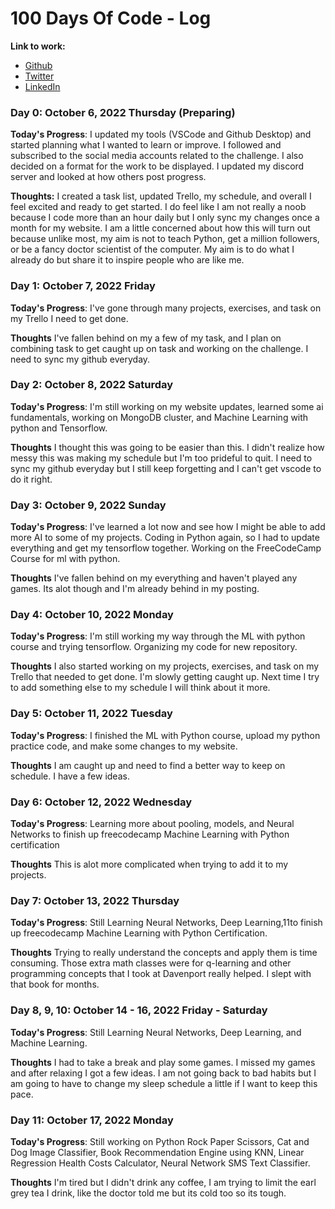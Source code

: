 # 100 Days Of Code - Log
**Link to work:** 

- [Github](https://github.com/keeyanajones)
- [Twitter](https://twitter.com/keeyanajones)
- [LinkedIn](https://www.linkedin.com/in/keeyana-jones-5a275514)

### Day 0: October 6, 2022 Thursday (Preparing)
**Today's Progress**: I updated my tools (VSCode and Github Desktop) and started planning what I wanted to learn or improve.  I followed and subscribed to the social media accounts related to the challenge.  I also decided on a format for the work to be displayed. I updated my discord server and looked at how others post progress.   

**Thoughts:** I created a task list, updated Trello, my schedule, and overall I feel excited and ready to get started.  I do feel like I am not really a noob because I code more than an hour daily but I only sync my changes once a month for my website. I am a little concerned about how this will turn out because unlike most, my aim is not to teach Python, get a million followers, or be a fancy doctor scientist of the computer. My aim is to do what I already do but share it to inspire people who are like me.      

### Day 1: October 7, 2022 Friday

**Today's Progress**: I've gone through many projects, exercises, and task on my Trello I need to get done.

**Thoughts** I've fallen behind on my a few of my task, and I plan on combining task to get caught up on task and working on the challenge.  I need to sync my github everyday.

### Day 2: October 8, 2022 Saturday

**Today's Progress**: I'm still working on my website updates, learned some ai fundamentals,  working on MongoDB cluster, and Machine Learning with python and Tensorflow.

**Thoughts** I thought this was going to be easier than this.  I didn't realize how messy this was making my schedule but I'm too prideful to quit. I need to sync my github everyday but I still keep forgetting and I can't get vscode to do it right.

### Day 3: October 9, 2022 Sunday

**Today's Progress**: I've learned a lot now and see how I might be able to add more AI to some of my projects. Coding in Python again, so I had to update everything and get my tensorflow together. Working on the FreeCodeCamp Course for ml with python.   

**Thoughts** I've fallen behind on my everything and haven't played any games. Its alot though and I'm already behind in my posting. 

### Day 4: October 10, 2022 Monday

**Today's Progress**: I'm still working my way through the ML with python course and trying tensorflow.  Organizing my code for new repository.    

**Thoughts** I also started working on my projects, exercises, and task on my Trello that needed to get done. I'm slowly getting caught up.  Next time I try to add something else to my schedule I will think about it more.

### Day 5: October 11, 2022 Tuesday

**Today's Progress**: I finished the ML with Python course, upload my python practice code, and make some changes to my website.

**Thoughts** I am caught up and need to find a better way to keep on schedule.  I have a few ideas.  


### Day 6: October 12, 2022 Wednesday

**Today's Progress**: Learning more about pooling, models, and Neural Networks to finish up freecodecamp Machine Learning with Python certification

**Thoughts** This is alot more complicated when trying to add it to my projects.


### Day 7: October 13, 2022 Thursday

**Today's Progress**: Still Learning Neural Networks, Deep Learning,11to finish up freecodecamp Machine Learning with Python Certification.

**Thoughts** Trying to really understand the concepts and apply them is time consuming. Those extra math classes were for q-learning and other programming concepts that I took at  Davenport really helped. I slept with that book for months.    

### Day 8, 9, 10: October 14 - 16, 2022 Friday - Saturday

**Today's Progress**: Still Learning Neural Networks, Deep Learning, and Machine Learning.

**Thoughts** I had to take a break and play some games.  I missed my games and after relaxing I got a few ideas.  I am not going back to bad habits but I am going to have to change my sleep schedule a little if I want to keep this pace.  

### Day 11: October 17, 2022 Monday

**Today's Progress**: Still working on Python Rock Paper Scissors, Cat and Dog Image Classifier, Book Recommendation Engine using KNN, Linear Regression Health Costs Calculator, Neural Network SMS Text Classifier.

**Thoughts** I'm tired but I didn't drink any coffee, I am trying to limit the earl grey tea I drink, like the doctor told me but its cold too so its tough.




